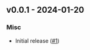 ## v0.0.1 - 2024-01-20


### Misc

- Initial release ([#1](https://github.com/swyddfa/awdur/issues/1))
